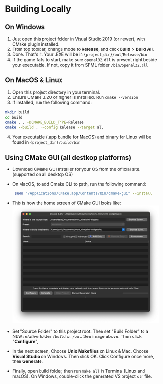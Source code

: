 # Building Locally

## On Windows
1. Just open this project folder in Visual Studio 2019 (or newer), with 
CMake plugin installed.
2. From top toolbar, change mode to **Release**, and click **Build** > **Build All**.
3. Done. That's it. Your .EXE will be in `{project_dir}/out/Release/bin`
4. If the game fails to start, make sure `openal32.dll` is present right beside your executable. If not, copy it from SFML folder `/bin/openal32.dll`
 
## On MacOS & Linux
1. Open this project directory in your terminal.
2. Ensure CMake 3.20 or higher is installed. Run `cmake --version`
3. If installed, run the following command:

```bash
mkdir build
cd build
cmake . . -DCMAKE_BUILD_TYPE=Release
cmake --build . --config Release --target all 
```
4. Your executable (.app bundle for MacOS) and binary for Linux will be found in `{project_dir}/build/bin`

## Using CMake GUI (all destkop platforms)

- Download CMake GUI installer for your OS from the official site. (supported on all desktop OS)
- On MacOS, to add Cmake CLI to path, run the following command:
  ```bash
   sudo "/Applications/CMake.app/Contents/bin/cmake-gui" --install
  ```
- This is how the home screen of CMake GUI looks like:
![cmake_screenshot](res/cmake_gui.png)

- Set "Source Folder" to this project root. Then set "Build Folder" to a NEW _relative_ folder `/build` or `/out`. See image above. Then click "**Configure**", 
- In the next screen, Choose **Unix Makefiles** on Linux & Mac. Choose **Visual Studio** on Windows. Then click OK. Click Configure once more, then **Generate**.
- Finally, open build folder, then run `make all` in Terminal (Linux and macOS). On Windows, double-click the generated VS project `sln` file.
